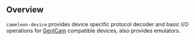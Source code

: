 ## Overview
`cameleon-device` provides device specific protocol decoder and basic I/O operations for [GenICam](https://www.emva.org/standards-technology/genicam/) compatible devices, also provides emulators.
